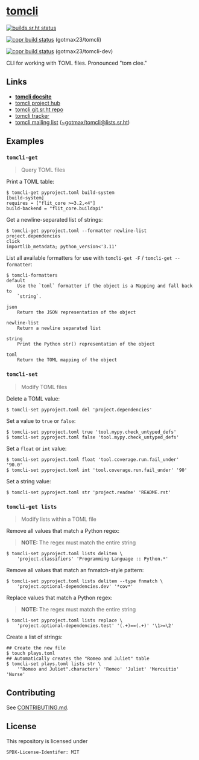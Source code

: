 <!--
Copyright (C) 2023 Maxwell G <maxwell@gtmx.me>
SPDX-License-Identifier: MIT
-->

# [tomcli](https://tomcli.gtmx.me)

[![builds.sr.ht status](https://builds.sr.ht/~gotmax23/tomcli/commits/main.svg)](https://builds.sr.ht/~gotmax23/tomcli/commits/main?)

[![copr build status][badge-copr]][link-copr] (gotmax23/tomcli)

[![copr build status][badge-copr-dev]][link-copr-dev] (gotmax23/tomcli-dev)

CLI for working with TOML files. Pronounced "tom clee."

## Links

- [**tomcli docsite**](https://tomcli.gtmx.me)
- [tomcli project hub](https://sr.ht/~gotmax23/tomcli)
- [tomcli git.sr.ht repo](https://git.sr.ht/~gotmax23/tomcli)
- [tomcli tracker](https://todo.sr.ht/~gotmax23/tomcli)
- [tomcli mailing list][archives] ([~gotmax/tomcli@lists.sr.ht][mailto])

[archives]: https://lists.sr.ht/~gotmax23/tomcli
[mailto]: mailto:~gotmax/tomcli@lists.sr.ht

## Examples

### `tomcli-get`

> Query TOML files

Print a TOML table:

``` console
$ tomcli-get pyproject.toml build-system
[build-system]
requires = ["flit_core >=3.2,<4"]
build-backend = "flit_core.buildapi"
```

Get a newline-separated list of strings:

``` console
$ tomcli-get pyproject.toml --formatter newline-list project.dependencies
click
importlib_metadata; python_version<'3.11'
```

List all available formatters for use
with `tomcli-get -F` / `tomcli-get --formatter`:

``` console
$ tomcli-formatters
default
	Use the `toml` formatter if the object is a Mapping and fall back to
	`string`.

json
	Return the JSON representation of the object

newline-list
	Return a newline separated list

string
	Print the Python str() representation of the object

toml
	Return the TOML mapping of the object

```

### `tomcli-set`

> Modify TOML files

Delete a TOML value:

``` console
$ tomcli-set pyproject.toml del 'project.dependencies'
```

Set a value to `true` or `false`:

``` console
$ tomcli-set pyproject.toml true 'tool.mypy.check_untyped_defs'
$ tomcli-set pyproject.toml false 'tool.mypy.check_untyped_defs'
```

Set a `float` or `int` value:

``` console
$ tomcli-set pyproject.toml float 'tool.coverage.run.fail_under' '90.0'
$ tomcli-set pyproject.toml int 'tool.coverage.run.fail_under' '90'
```

Set a string value:

``` console
$ tomcli-set pyproject.toml str 'project.readme' 'README.rst'
```

### `tomcli-get lists`

> Modify lists within a TOML file

Remove all values that match a Python regex:

> **NOTE:** The regex must match the entire string

``` console
$ tomcli-set pyproject.toml lists delitem \
    'project.classifiers' 'Programming Language :: Python.*'
```

Remove all values that match an fnmatch-style pattern:

``` console
$ tomcli-set pyproject.toml lists delitem --type fnmatch \
    'project.optional-dependencies.dev' '*cov*'
```

Replace values that match a Python regex:

> **NOTE:** The regex must match the entire string

``` console
$ tomcli-set pyproject.toml lists replace \
    'project.optional-dependencies.test' '(.+)==(.+)' '\1>=\2'
```

Create a list of strings:

``` console
## Create the new file
$ touch plays.toml
## Automatically creates the "Romeo and Juliet" table
$ tomcli-set plays.toml lists str \
    '"Romeo and Juliet".characters' 'Romeo' 'Juliet' 'Mercuitio' 'Nurse'
```


## Contributing

See [CONTRIBUTING.md](https://git.sr.ht/~gotmax23/tomcli/tree/main/item/CONTRIBUTING.md).

## License

This repository is licensed under

    SPDX-License-Identifer: MIT

[badge-copr]: https://copr.fedorainfracloud.org/coprs/gotmax23/tomcli/package/tomcli/status_image/last_build.png
[link-copr]: https://copr.fedorainfracloud.org/coprs/gotmax23/tomcli/
[badge-copr-dev]: https://copr.fedorainfracloud.org/coprs/gotmax23/tomcli-dev/package/tomcli/status_image/last_build.png
[link-copr-dev]: https://copr.fedorainfracloud.org/coprs/gotmax23/tomcli-dev/
